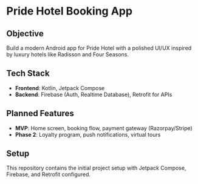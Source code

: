 # Pride Hotel Booking App

## Objective

Build a modern Android app for Pride Hotel with a polished UI/UX inspired by luxury hotels like Radisson and Four Seasons.

## Tech Stack

- **Frontend**: Kotlin, Jetpack Compose
- **Backend**: Firebase (Auth, Realtime Database), Retrofit for APIs

## Planned Features

- **MVP**: Home screen, booking flow, payment gateway (Razorpay/Stripe)
- **Phase 2**: Loyalty program, push notifications, virtual tours

## Setup

This repository contains the initial project setup with Jetpack Compose, Firebase, and Retrofit configured.